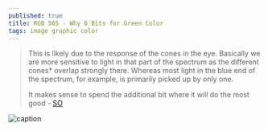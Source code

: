 ```yaml
---
published: true
title: RGB 565 - Why 6 Bits for Green Color
tags: image graphic color
---
```

> This is likely due to the response of the cones in the eye. Basically we are more sensitive to light in that part of the spectrum as the different cones* overlap strongly there. Whereas most light in the blue end of the spectrum, for example, is primarily picked up by only one.
>
> It makes sense to spend the additional bit where it will do the most good - [SO](https://stackoverflow.com/questions/25467682/rgb-565-why-6-bits-for-green-color)

![caption](https://i.stack.imgur.com/hdWGz.png) 
